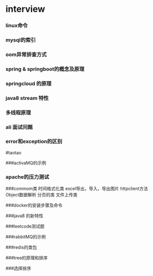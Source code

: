 # interview

### linux命令

### mysql的索引

### oom异常排查方式

### spring & springboot的概念及原理

### springcloud 的原理

### java8 stream 特性

### 多线程原理

### ali 面试问题
    
### error和exception的区别


#taotao

###activaMQ的示例

### apache的压力测试

###commom类 
    时间格式化类
    excel导出，导入，导出图片
    httpclient方法
    Object数据解析
    分页的类
    文件上传类

###docker的安装步骤及命令

###java8 的新特性

###leetcode测试题

###rabbitMQ的示例

###redis的类包

###tree的原理和排序

###选择排序